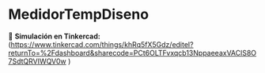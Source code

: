 # MedidorTempDiseno
🔗 **Simulación en Tinkercad:** (https://www.tinkercad.com/things/khRq5fX5Gdz/editel?returnTo=%2Fdashboard&sharecode=PCt6OLTFvxqcb13NppaeeaxVAClS8O7SdtQRVIWQV0w )

